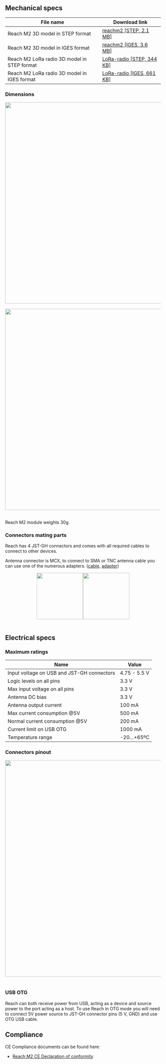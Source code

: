 ## Mechanical specs

| File name | Download link |
|-----------|---------------|
| Reach M2 3D model in STEP format | [reachm2 [STEP, 2.1 MB]](https://github.com/emlid/hardware/blob/master/reach-mplus.step)|
| Reach M2 3D model in IGES format | [reachm2 [IGES, 3.6 MB]](https://github.com/emlid/hardware/blob/master/reach-mplus.iges)|
| Reach M2 LoRa radio 3D model in STEP format | [LoRa-radio [STEP, 344 KB]](https://github.com/emlid/hardware/blob/master/LoRa-radio.step) |
| Reach M2 LoRa radio 3D model in IGES format | [LoRa-radio [IGES, 661 KB]](https://github.com/emlid/hardware/blob/master/LoRa-radio.iges) |

### Dimensions

<div style="text-align: center;"><img src="../img/reachm2/specs/dimensions.png" style="width: 650px;"></div><br>
<div style="text-align: center;"><img src="../img/reachm2/specs/height.png" style="width: 650px;"></div><br>

Reach M2 module weights 30g.

### Connectors mating parts

Reach has 4 JST-GH connectors and comes with all required cables to connect to other devices.

Antenna connector is MCX, to connect to SMA or TNC antenna cable you can use one of the numerous adapters. ([cable](http://www.digikey.com/product-detail/en/CAB.0130/931-1102-ND/2332729), [adapter](http://www.digikey.com/product-detail/en/242127/ACX1348-ND/1012025))

<div style="text-align: center;"><img src="../img/reachm2/specs/sma-mcx-cable.jpg" style="width: 150px;"><img src="../img/reachm2/specs/sma-mcx-adapter.jpg" style="width: 150px;"></div><br>


## Electrical specs

### Maximum ratings

|Name                                       | Value                |
|-------------------------------------------|----------------------|
| Input voltage on USB and JST-GH connectors  | 4.75 - 5.5 V         |
| Logic levels on all pins                  | 3.3 V                |
| Max input voltage on all pins             | 3.3 V                |
| Antenna DC bias                           | 3.3 V                |
| Antenna output current                    | 100 mA               |
| Max current consumption @5V               | 500 mA               |
| Normal current consumption @5V            | 200 mA               |
| Current limit on USB OTG                  | 1000 mA              |
| Temperature range                         | -20…+65ºC		   |


### Connectors pinout
<div style="text-align: center;"><img src="../img/reachm2/specs/reachm2-connectors.png" style="width: 700px;"></div><br>


### USB OTG

Reach can both receive power from USB, acting as a device and source power to the port acting as a host. To use Reach in OTG mode you will need to connect 5V power source to JST-GH connector pins (5 V, GND) and use OTG USB cable.

## Compliance

CE Compliance documents can be found here:

* [Reach M2 CE Declaration of conformity](https://files.emlid.com/compliance/CE-Declaration-of-Conformity-Reach-M2.pdf)
